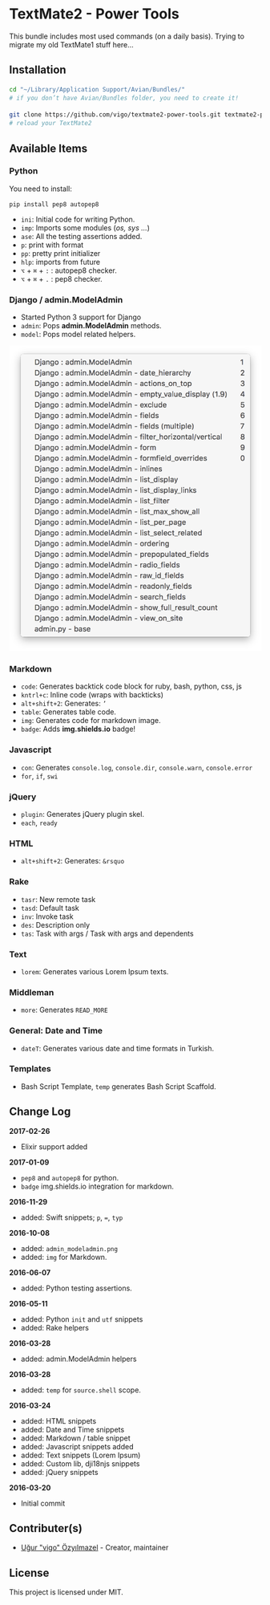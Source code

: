 # TextMate2 - Power Tools

This bundle includes most used commands (on a daily basis). Trying to migrate
my old TextMate1 stuff here...

## Installation

```bash
cd "~/Library/Application Support/Avian/Bundles/"
# if you don’t have Avian/Bundles folder, you need to create it!

git clone https://github.com/vigo/textmate2-power-tools.git textmate2-power-tools.tmbundle
# reload your TextMate2
```

## Available Items

### Python

You need to install:

    pip install pep8 autopep8

* `ini`: Initial code for writing Python.
* `imp`: Imports some modules (*os, sys ...*)
* `ase`: All the testing assertions added.
* `p`: print with format
* `pp`: pretty print initializer
* `hlp`: imports from future
* `⌥` + `⌘` + `:` : autopep8 checker.
* `⌥` + `⌘` + `.` : pep8 checker.


### Django / admin.ModelAdmin

* Started Python 3 support for Django
* `admin`: Pops **admin.ModelAdmin** methods.
* `model`: Pops model related helpers.

![admin.ModelAdmin](Screens/admin_modeladmin.png)


### Markdown

* `code`: Generates backtick code block for ruby, bash, python, css, js
* `kntrl+c`: Inline code (wraps with backticks)
* `alt+shift+2`: Generates: `’`
* `table`: Generates table code.
* `img`: Generates code for markdown image.
* `badge`: Adds **img.shields.io** badge!

### Javascript

* `con`: Generates `console.log`, `console.dir`, `console.warn`, `console.error`
* `for`, `if`, `swi`

### jQuery

* `plugin`: Generates jQuery plugin skel.
* `each`, `ready`

### HTML

* `alt+shift+2`: Generates: `&rsquo`

### Rake

* `tasr`: New remote task
* `tasd`: Default task
* `inv`: Invoke task
* `des`: Description only
* `tas`: Task with args / Task with args and dependents

### Text

* `lorem`: Generates various Lorem Ipsum texts.

### Middleman

* `more`: Generates `READ_MORE`

### General: Date and Time

* `dateT`: Generates various date and time formats in Turkish.

### Templates

* Bash Script Template, `temp` generates Bash Script Scaffold.

## Change Log

**2017-02-26**

* Elixir support added

**2017-01-09**

* `pep8` and `autopep8` for python.
* `badge` img.shields.io integration for markdown.

**2016-11-29**

* added: Swift snippets; `p`, `=`, `typ`

**2016-10-08**

* added: `admin_modeladmin.png`
* added: `img` for Markdown.

**2016-06-07**

* added: Python testing assertions.

**2016-05-11**

* added: Python `init` and `utf` snippets
* added: Rake helpers

**2016-03-28**

* added: admin.ModelAdmin helpers

**2016-03-28**

* added: `temp` for `source.shell` scope.

**2016-03-24**

* added: HTML snippets
* added: Date and Time snippets
* added: Markdown / table snippet
* added: Javascript snippets added
* added: Text snippets (Lorem Ipsum)
* added: Custom lib, dji18njs snippets
* added: jQuery snippets

**2016-03-20**

* Initial commit

## Contributer(s)

* [Uğur "vigo" Özyılmazel][contributer-01] - Creator, maintainer

## License

This project is licensed under MIT.

[contributer-01]: https://github.com/vigo

